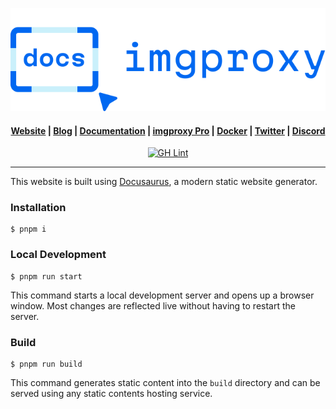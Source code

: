 <p align="center">
  <a href="https://imgproxy.net">
    <picture>
      <source media="(prefers-color-scheme: dark)" srcset="static/img/logo-docs-dark.svg?sanitize=true">
      <source media="(prefers-color-scheme: light)" srcset="static/img/logo-docs-light.svg?sanitize=true">
      <img alt="imgproxy logo" src="static/img/logo-docs-light.svg?sanitize=true">
    </picture>
  </a>
</p>

<h4 align="center">
  <a href="https://imgproxy.net">Website</a> |
  <a href="https://imgproxy.net/blog/">Blog</a> |
  <a href="https://docs.imgproxy.net">Documentation</a> |
  <a href="https://imgproxy.net/#pro">imgproxy Pro</a> |
  <a href="https://github.com/imgproxy/imgproxy/pkgs/container/imgproxy">Docker</a> |
  <a href="https://twitter.com/imgproxy_net">Twitter</a> |
  <a href="https://discord.gg/5GgpXgtC9u">Discord</a>
</h4>

<p align="center">
<a href="https://github.com/imgproxy/imgproxy-docs/actions"><img alt="GH Lint" src="https://img.shields.io/github/actions/workflow/status/imgproxy/imgproxy-docs/lint.yml?branch=master&label=Lint&style=for-the-badge" /></a>
</p>

---

This website is built using [Docusaurus](https://docusaurus.io/), a modern static website generator.

### Installation

```
$ pnpm i
```

### Local Development

```
$ pnpm run start
```

This command starts a local development server and opens up a browser window. Most changes are reflected live without having to restart the server.

### Build

```
$ pnpm run build
```

This command generates static content into the `build` directory and can be served using any static contents hosting service.
